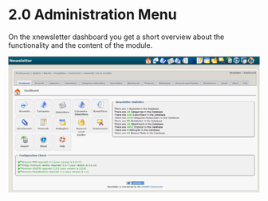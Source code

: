 # 2.0 Administration Menu

On the xnewsletter dashboard you get a short overview about the functionality and the content of the module.

![](admin.PNG)